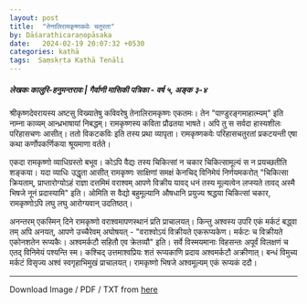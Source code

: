 ```yaml
---
layout: post
title:  "तेनालिरामकृष्णकवेः चतुरता"
by: Dāśarathicaraṇopāsaka
date:   2024-02-19 20:07:32 +0530
categories: kathā
tags:  Saṃskṛta Kathā Tenāli
---  
```

##### *लेखकः कालुरि-हनुमन्तरावः | गैर्वाणी मासिकी पत्रिका - वर्ष ५, अङ्क ३-४*

श्रीकृष्णदेवरायस्य अष्टसु विख्यातेषु कविवरेषु तेनालिरामकृष्णः एकतमः। तेन "पाण्डुरङ्गमाहात्म्यम्" इति नाम्ना काव्यम् आन्ध्रभाषायां निबद्धम्। रामकृष्णस्य कविता प्रौढतया भाषते। अपि तु स सर्वदा हास्यशीलः परिहासचणः आसीत्। ततो विकटकविः इति तस्य प्रथा व्यापृता। रामकृष्णकवेः परिहासचतुरतां प्रकटयन्ती एषा कथा कर्णोपकर्णिकया श्रूयमाणा वर्तते।

एकदा रामकृष्णो व्याधिग्रस्तो बभूव। कोऽपि वैद्यः तस्य चिकित्सां न चकार चिकित्सामूल्यं स न प्रयच्छतीति शङ्कया। यदा व्याधिः उद्धृता आसीत् रामकृष्णः साक्षिणां समक्षं केनचिद् विनिमेयं निर्णयमकरोत् "चिकित्सा क्रियताम्, प्राप्तारोग्योऽहं राज्ञा दत्तमिमं वराश्वम् आपणे विक्रीय यावद् धनं तस्य मूल्यत्वेन लप्स्यते तावद् अस्मै भिषजे नूनं प्रदास्यामि" इति। ओमिति स वैद्यो बहुमूल्यानि औषधानि प्रयुज्य श्रद्धया चिकित्सां चकार, रामकृष्णोऽपि लघु लघु आरोग्यवान् उदतिष्ठत्।

अनन्तरम् एकस्मिन् दिने रामकृष्णो वराश्वमापणस्थानं प्रति प्राचालयत्। किन्तु अश्वस्य उपरि एकं मर्कटं बद्ध्वा तम् अपि अनयत्, आपणे उच्चैरेवम् अघोषयत् - "वराश्वोऽयं विक्रीयते एकरूप्यकेण। मर्कटः च विक्रीयते एकोनशतेन रूप्यकैः। अश्वमर्कटौ सहितौ एव क्रेतव्यौ" इति। सर्वे विस्मयमानाः विहसन्तः अपूर्वं विलक्षणं च एतद् विनिमेयं पश्यन्ति स्म। कश्चिद् उत्तमाश्वप्रियः शतं रूप्यकाणि प्रदाय अश्वमर्कटौ अक्रीणात्। बन्धं विमुच्य मर्कटं विसृज्य अश्वं स्वगृहाभिमुखं प्राचालयत्। रामकृष्णो भिषजे अश्वमूल्यम् एकं रूप्यकं ददौ।

---
Download Image / PDF / TXT from [here](https://drive.google.com/drive/folders/15dJr9WQKPwAP0hpJyQD5Ns1XvFQRAgdN?usp=drive_link)
